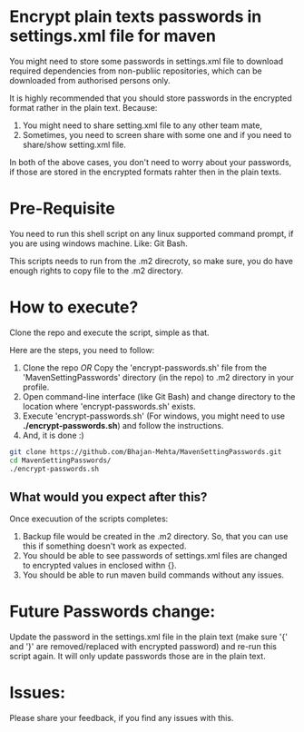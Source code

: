 # Encrypt plain texts passwords in settings.xml file for maven

You might need to store some passwords in settings.xml file to download required dependencies from non-publiic repositories, which can be downloaded from authorised persons only. 

It is highly recommended that you should store passwords in the encrypted format rather in the plain text. Because:
1. You might need to share setting.xml file to any other team mate,
2. Sometimes, you need to screen share with some one and if you need to share/show setting.xml file.

In both of the above cases, you don't need to worry about your passwords, if those are stored in the encrypted formats rahter then in the plain texts.

# Pre-Requisite
You need to run this shell script on any linux supported command prompt, if you are using windows machine.
Like: Git Bash.

This scripts needs to run from the .m2 direcroty, so make sure, you do have enough rights to copy file to the .m2 directory.

# How to execute?
Clone the repo and execute the script, simple as that.

Here are the steps, you need to follow:

1. Clone the repo _OR_ Copy the 'encrypt-passwords.sh' file from the 'MavenSettingPasswords' directory (in the repo) to .m2 directory in your profile.
2. Open command-line interface (like Git Bash) and change directory to the location where 'encrypt-passwords.sh' exists.
3. Execute 'encrypt-passwords.sh' (For windows, you might need to use **./encrypt-passwords.sh**) and follow the instructions.
4. And, it is done :)

```sh
git clone https://github.com/Bhajan-Mehta/MavenSettingPasswords.git
cd MavenSettingPasswords/
./encrypt-passwords.sh
```
## What would you expect after this?

Once execuution of the scripts completes:
1.  Backup file would be created in the .m2 directory. So, that you can use this if something doesn't work as expected.
2.  You should be able to see passwords of settings.xml files are changed to encrypted values in enclosed withn {}.
3.  You should be able to run maven build commands without any issues.

# Future Passwords change:
Update the password in the settings.xml file in the plain text (make sure '{' and '}' are removed/replaced with encrypted password) and re-run this script again. It will only update passwords those are in the plain text.

# Issues:
Please share your feedback, if you find any issues with this.
